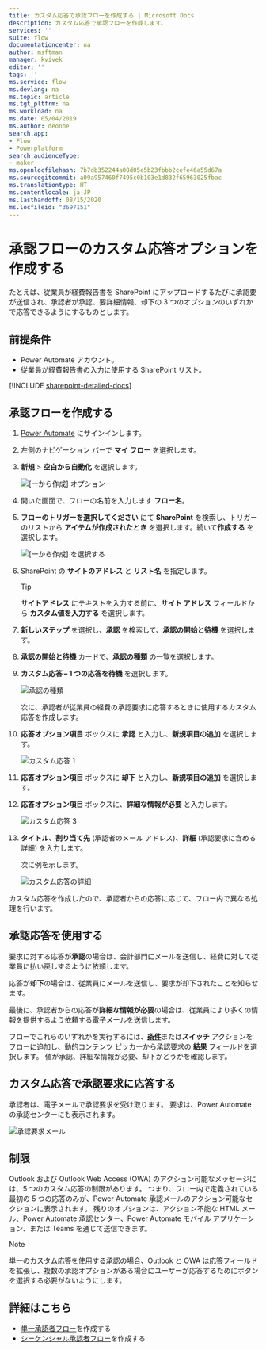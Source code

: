 ```yaml
---
title: カスタム応答で承認フローを作成する | Microsoft Docs
description: カスタム応答で承認フローを作成します。
services: ''
suite: flow
documentationcenter: na
author: msftman
manager: kvivek
editor: ''
tags: ''
ms.service: flow
ms.devlang: na
ms.topic: article
ms.tgt_pltfrm: na
ms.workload: na
ms.date: 05/04/2019
ms.author: deonhe
search.app:
- Flow
- Powerplatform
search.audienceType:
- maker
ms.openlocfilehash: 7b7db352244a08d05e5b23fbbb2cefe46a55d67a
ms.sourcegitcommit: a09a957460f7495c0b103e1d832f65963025fbac
ms.translationtype: HT
ms.contentlocale: ja-JP
ms.lasthandoff: 08/15/2020
ms.locfileid: "3697151"
---
```

# <a name="create-custom-response-options-for-approval-flows"></a>承認フローのカスタム応答オプションを作成する


たとえば、従業員が経費報告書を SharePoint にアップロードするたびに承認要が送信され、承認者が承認、要詳細情報、却下の 3 つのオプションのいずれかで応答できるようにするものとします。


## <a name="prerequisites"></a>前提条件

- Power Automate アカウント。
- 従業員が経費報告書の入力に使用する SharePoint リスト。

[!INCLUDE [sharepoint-detailed-docs](includes/sharepoint-detailed-docs.md)]

## <a name="create-approval-flow"></a>承認フローを作成する
1. [Power Automate](https://flow.microsoft.com) にサインインします。
1. 左側のナビゲーション バーで **マイ フロー** を選択します。
1. **新規**  > **空白から自動化** を選択します。

    ![[一から作成] オプション](media/create-approval-response-options/create-approval-response-options.png)

1. 開いた画面で、フローの名前を入力します **フロー名**。 
  
1. **フローのトリガーを選択してください** にて **SharePoint** を検索し、トリガーのリストから **アイテムが作成されたとき** を選択します。続いて**作成する** を選択します。

   ![[一から作成] を選択する](media/create-approval-response-options/create-from-blank.png)

1. SharePoint の **サイトのアドレス** と **リスト名** を指定します。 

   >[!TIP]
   >**サイトアドレス** にテキストを入力する前に、**サイト アドレス** フィールドから **カスタム値を入力する** を選択します。

1. **新しいステップ** を選択し、**承認** を検索して、**承認の開始と待機** を選択します。

1. **承認の開始と待機** カードで、**承認の種類** の一覧を選択します。

1. **カスタム応答 – 1 つの応答を待機** を選択します。

    ![承認の種類](media/create-approval-response-options/select-approval-type.png)

    次に、承認者が従業員の経費の承認要求に応答するときに使用するカスタム応答を作成します。


1. **応答オプション項目** ボックスに **承認** と入力し、**新規項目の追加** を選択します。 

    ![カスタム応答 1](media/create-approval-response-options/enter-response-1.png)

1. **応答オプション項目** ボックスに **却下** と入力し、**新規項目の追加** を選択します。

1. **応答オプション項目** ボックスに、**詳細な情報が必要** と入力します。

    ![カスタム応答 3](media/create-approval-response-options/enter-response-3.png)   
    

1. **タイトル**、**割り当て先** (承認者のメール アドレス)、**詳細** (承認要求に含める詳細) を入力します。

    次に例を示します。

    ![カスタム応答の詳細](media/create-approval-response-options/enter-title-assigned-to-details.png)


カスタム応答を作成したので、承認者からの応答に応じて、フロー内で異なる処理を行います。


## <a name="use-approval-responses"></a>承認応答を使用する 

要求に対する応答が**承認**の場合は、会計部門にメールを送信し、経費に対して従業員に払い戻しするように依頼します。 

応答が**却下**の場合は、従業員にメールを送信し、要求が却下されたことを知らせます。

最後に、承認者からの応答が**詳細な情報が必要**の場合は、従業員により多くの情報を提供するよう依頼する電子メールを送信します。

フローでこれらのいずれかを実行するには、[**条件**](add-condition.md)または**スイッチ** アクションをフローに追加し、動的コンテンツ ピッカーから承認要求の **結果** フィールドを選択します。 値が承認、詳細な情報が必要、却下かどうかを確認します。

## <a name="respond-to-approval-requests-with-a-custom-response"></a>カスタム応答で承認要求に応答する

承認者は、電子メールで承認要求を受け取ります。 要求は、Power Automate の承認センターにも表示されます。 

![承認要求メール](media/create-approval-response-options/approval-request-email.png)

## <a name="limitations"></a>制限

Outlook および Outlook Web Access (OWA) のアクション可能なメッセージには、5 つのカスタム応答の制限があります。 つまり、フロー内で定義されている最初の 5 つの応答のみが、Power Automate 承認メールのアクション可能なセクションに表示されます。 残りのオプションは、アクション不能な HTML メール、Power Automate 承認センター、Power Automate モバイル アプリケーション、または Teams を通じて送信できます。

>[!NOTE]
>単一のカスタム応答を使用する承認の場合、Outlook と OWA は応答フィールドを拡張し、複数の承認オプションがある場合にユーザーが応答するためにボタンを選択する必要がないようにします。

## <a name="learn-more"></a>詳細はこちら
- [単一承認者フロー](modern-approvals.md)を作成する
- [シーケンシャル承認者フロー](sequential-modern-approvals.md)を作成する
